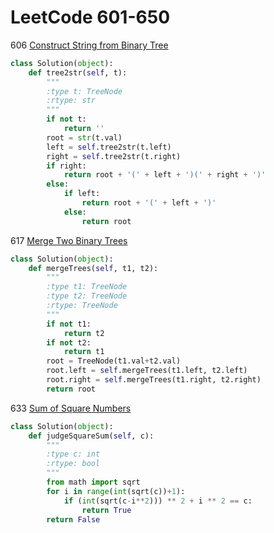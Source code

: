 # LeetCode 601-650

606 [Construct String from Binary Tree](https://leetcode.com/problems/construct-string-from-binary-tree/description/)
```python
class Solution(object):
    def tree2str(self, t):
        """
        :type t: TreeNode
        :rtype: str
        """
        if not t:
            return ''
        root = str(t.val)
        left = self.tree2str(t.left)
        right = self.tree2str(t.right)
        if right:
            return root + '(' + left + ')(' + right + ')'
        else:
            if left:
                return root + '(' + left + ')'
            else:
                return root
```

617 [Merge Two Binary Trees](https://leetcode.com/problems/merge-two-binary-trees/description/)
```python
class Solution(object):
    def mergeTrees(self, t1, t2):
        """
        :type t1: TreeNode
        :type t2: TreeNode
        :rtype: TreeNode
        """
        if not t1:
            return t2
        if not t2:
            return t1
        root = TreeNode(t1.val+t2.val)
        root.left = self.mergeTrees(t1.left, t2.left)
        root.right = self.mergeTrees(t1.right, t2.right)
        return root
```

633 [Sum of Square Numbers](https://leetcode.com/problems/sum-of-square-numbers/description/)
```python
class Solution(object):
    def judgeSquareSum(self, c):
        """
        :type c: int
        :rtype: bool
        """
        from math import sqrt
        for i in range(int(sqrt(c))+1):
            if (int(sqrt(c-i**2))) ** 2 + i ** 2 == c:
                return True
        return False
```
